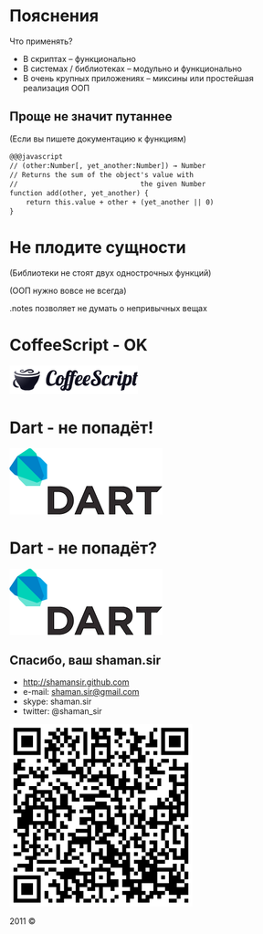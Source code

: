 <!SLIDE subsection transition=uncover>

# Пояснения #

<!SLIDE bullets inclremental transition=uncover>

Что применять?

* В скриптах – функционально
* В системах / библиотеках – модульно и функционально
* В очень крупных приложениях – миксины или простейшая реализация ООП

<!SLIDE transition=uncover>

## Проще не значит путаннее ##

(Если вы пишете документацию к функциям)

    @@@javascript
    // (other:Number[, yet_another:Number]) → Number
    // Returns the sum of the object's value with 
    //                              the given Number
    function add(other, yet_another) {
        return this.value + other + (yet_another || 0)
    }


<!SLIDE transition=uncover>

# Не плодите сущности #

(Библиотеки не стоят двух однострочных функций)

(ООП нужно вовсе не всегда)

<!SLIDE transition=uncover>

.notes позволяет не думать о непривычных вещах

# CoffeeScript - OK #

![CoffeeScript](coffeescript.png)

<!SLIDE transition=uncover>

# Dart - не попадёт! #

![Dart](dart.png)

<!SLIDE transition=uncover>

# Dart - не попадёт? #

![Dart](dart.png)

<!SLIDE contacts transition=uncover>

## Спасибо, ваш shaman.sir ##

* http://shamansir.github.com
* <span class="label">e-mail:</span> shaman.sir@gmail.com
* <span class="label">skype</span>: shaman.sir
* <span class="label">twitter</span>: @shaman_sir

<img src="../js-lecture-literature-qr.png" width="320px" height="320px" />

2011 ©
